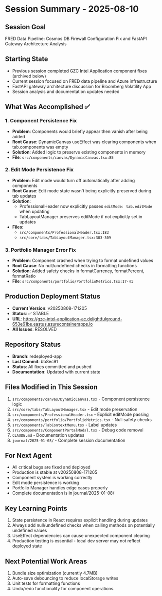 # Session Summary - 2025-08-10

## Session Goal
FRED Data Pipeline: Cosmos DB Firewall Configuration Fix and FastAPI Gateway Architecture Analysis

## Starting State
- Previous session completed GZC Intel Application component fixes (archived below)
- Current session focused on FRED data pipeline and Azure infrastructure
- FastAPI gateway architecture discussion for Bloomberg Volatility App
- Session analysis and documentation updates needed

## What Was Accomplished ✅

### 1. Component Persistence Fix
- **Problem**: Components would briefly appear then vanish after being added
- **Root Cause**: DynamicCanvas useEffect was clearing components when tab.components was empty
- **Solution**: Added logic to preserve existing components in memory
- **File**: `src/components/canvas/DynamicCanvas.tsx:85`

### 2. Edit Mode Persistence Fix  
- **Problem**: Edit mode would turn off automatically after adding components
- **Root Cause**: Edit mode state wasn't being explicitly preserved during tab updates
- **Solution**: 
  - ProfessionalHeader now explicitly passes `editMode: tab.editMode` when updating
  - TabLayoutManager preserves editMode if not explicitly set in updates
- **Files**: 
  - `src/components/ProfessionalHeader.tsx:183`
  - `src/core/tabs/TabLayoutManager.tsx:303-309`

### 3. Portfolio Manager Error Fix
- **Problem**: Component crashed when trying to format undefined values
- **Root Cause**: No null/undefined checks in formatting functions
- **Solution**: Added safety checks in formatCurrency, formatPercent, formatRatio
- **File**: `src/components/portfolio/PortfolioMetrics.tsx:17-41`

## Production Deployment Status
- **Current Version**: v20250808-171205
- **Status**: ✅ STABLE 
- **URL**: https://gzc-intel-application-ac.delightfulground-653e61be.eastus.azurecontainerapps.io
- **All Issues**: RESOLVED

## Repository Status
- **Branch**: redeployed-app  
- **Last Commit**: bb8ec91
- **Status**: All fixes committed and pushed
- **Documentation**: Updated with current state

## Files Modified in This Session
1. `src/components/canvas/DynamicCanvas.tsx` - Component persistence logic
2. `src/core/tabs/TabLayoutManager.tsx` - Edit mode preservation
3. `src/components/ProfessionalHeader.tsx` - Explicit editMode passing
4. `src/components/portfolio/PortfolioMetrics.tsx` - Null safety checks
5. `src/components/TabContextMenu.tsx` - Label updates
6. `src/components/ComponentPortalModal.tsx` - Debug code removal
7. `CLAUDE.md` - Documentation updates
8. `journal/2025-01-08/` - Complete session documentation

## For Next Agent
- All critical bugs are fixed and deployed
- Production is stable at v20250808-171205
- Component system is working correctly
- Edit mode persistence is working
- Portfolio Manager handles edge cases properly
- Complete documentation is in journal/2025-01-08/

## Key Learning Points
1. State persistence in React requires explicit handling during updates
2. Always add null/undefined checks when calling methods on potentially undefined values
3. UseEffect dependencies can cause unexpected component clearing
4. Production testing is essential - local dev server may not reflect deployed state

## Next Potential Work Areas
1. Bundle size optimization (currently 4.7MB)
2. Auto-save debouncing to reduce localStorage writes  
3. Unit tests for formatting functions
4. Undo/redo functionality for component operations